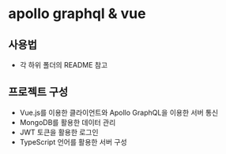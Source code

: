 # apollo graphql & vue

## 사용법
* 각 하위 폴더의 README 참고

## 프로젝트 구성
* Vue.js를 이용한 클라이언트와 Apollo GraphQL을 이용한 서버 통신
* MongoDB를 활용한 데이터 관리
* JWT 토큰을 활용한 로그인 
* TypeScript 언어를 활용한 서버 구성